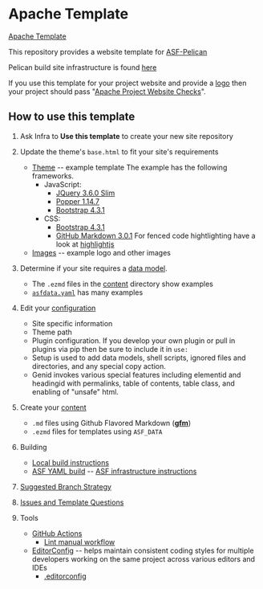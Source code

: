 # Apache Template

[Apache Template](https://template.staged.apache.org/)

This repository provides a website template for [ASF-Pelican](https://infra.apache.org/asf-pelican.html)

Pelican build site infrastructure is found [here](https://github.com/apache/infrastructure-pelican)

If you use this template for your project website and provide a [logo](https://www.apache.org/logos/) then
your project should pass "[Apache Project Website Checks](https://whimsy.apache.org/site/)".

## How to use this template

1. Ask Infra to **Use this template** to create your new site repository

2. Update the theme's `base.html` to fit your site's requirements
   - [Theme](theme/apache/templates) -- example template
     The example has the following frameworks.
     - JavaScript:
       - [JQuery 3.6.0 Slim](https://code.jquery.com/jquery-3.6.0.slim.js)
       - [Popper 1.14.7](https://cdnjs.cloudflare.com/ajax/libs/popper.js/1.14.7/umd/popper.js)
       - [Bootstrap 4.3.1](https://stackpath.bootstrapcdn.com/bootstrap/4.3.1/js/bootstrap.js)
     - CSS:
       - [Bootstrap 4.3.1](https://stackpath.bootstrapcdn.com/bootstrap/4.3.1/css/bootstrap.css)
       - [GitHub Markdown 3.0.1](https://cdnjs.cloudflare.com/ajax/libs/github-markdown-css/3.0.1/github-markdown.css)
     For fenced code hightlighting have a look at [highlightjs](https://highlightjs.org)
   - [Images](content/images) -- example logo and other images

3. Determine if your site requires a [data model](https://infra.apache.org/asf-pelican-data.html).
   - The `.ezmd` files in the [content](content) directory show examples
   - [`asfdata.yaml`](asfdata.yaml) has many examples

4. Edit your [configuration](pelicanconf.yaml)
   - Site specific information
   - Theme path
   - Plugin configuration. If you develop your own plugin or pull in plugins via pip then be sure to include it in `use:`
   - Setup is used to add data models, shell scripts, ignored files and directories, and any special copy action.
   - Genid invokes various special features including elementid and headingid with permalinks, table of contents, table class,
     and enabling of "unsafe" html.

5. Create your [content](content)
   - `.md` files using Github Flavored Markdown ([**gfm**](https://infra.apache.org/gfm.html))
   - `.ezmd` files for templates using `ASF_DATA`

6. Building
   - [Local build instructions](https://infra.apache.org/asf-pelican-local.html)
   - [ASF YAML build](.asf.yaml) -- [ASF infrastructure instructions](https://cwiki.apache.org/confluence/display/INFRA/git+-+.asf.yaml+features)

7. [Suggested Branch Strategy](https://infra.apache.org/asf-pelican-branches.html)

8. [Issues and Template Questions](https://github.com/apache/template-site/issues)

9. Tools
   - [GitHub Actions](https://docs.github.com/en/actions)
     - [Lint manual workflow](.github/workflows/lint.yml)
   - [EditorConfig](https://editorconfig.org/) -- helps maintain consistent coding styles for multiple developers working on
     the same project across various editors and IDEs
     - [.editorconfig](.editorconfig)
